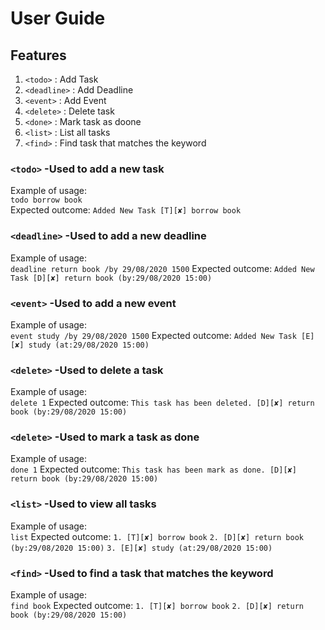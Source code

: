 # User Guide

## Features 

1. `<todo>`       : Add Task
1. `<deadline>` : Add Deadline
1. `<event>`    : Add Event
1. `<delete>`   : Delete task
1. `<done>`     : Mark task as doone
1. `<list>`     : List all tasks
1. `<find>`     : Find task that matches the keyword

### `<todo>` -Used to add a new task

Example of usage:  
`todo borrow book`  
Expected outcome:
`Added New Task [T][✘] borrow book`

### `<deadline>` -Used to add a new deadline

Example of usage:  
`deadline return book /by 29/08/2020 1500` 
Expected outcome:
`Added New Task [D][✘] return book (by:29/08/2020 15:00)`

### `<event>` -Used to add a new event

Example of usage:  
`event study /by 29/08/2020 1500` 
Expected outcome:
`Added New Task [E][✘] study (at:29/08/2020 15:00)`

### `<delete>` -Used to delete a task

Example of usage:  
`delete 1` 
Expected outcome:
`This task has been deleted. [D][✘] return book (by:29/08/2020 15:00)`

### `<delete>` -Used to mark a task as done

Example of usage:  
`done 1` 
Expected outcome:
`This task has been mark as done. [D][✘] return book (by:29/08/2020 15:00)`

### `<list>` -Used to view all tasks

Example of usage:  
`list` 
Expected outcome:
`1. [T][✘] borrow book`
`2. [D][✘] return book (by:29/08/2020 15:00)`
`3. [E][✘] study (at:29/08/2020 15:00)`

### `<find>` -Used to find a task that matches the keyword

Example of usage:  
`find book` 
Expected outcome:
`1. [T][✘] borrow book`
`2. [D][✘] return book (by:29/08/2020 15:00)`